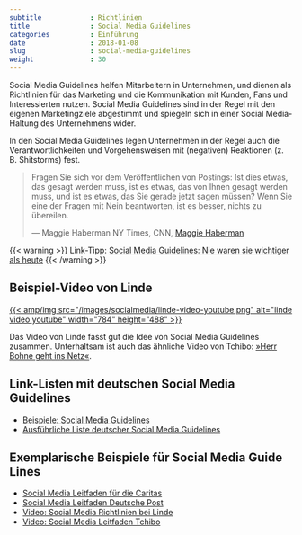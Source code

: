 ```yaml
---
subtitle            : Richtlinien
title               : Social Media Guidelines
categories          : Einführung
date                : 2018-01-08
slug                : social-media-guidelines
weight              : 30
---
```

Social Media Guidelines helfen Mitarbeitern in Unternehmen, und
dienen als Richtlinien für das Marketing und die Kommunikation mit
Kunden, Fans und Interessierten nutzen. Social Media Guidelines sind in
der Regel mit den eigenen Marketingziele abgestimmt und spiegeln sich in
einer Social Media-Haltung des Unternehmens wider.
<!--more-->

In den Social Media Guidelines legen Unternehmen in der Regel auch die
Verantwortlichkeiten und Vorgehensweisen mit (negativen) Reaktionen (z.
B. Shitstorms) fest.

> Fragen Sie sich vor dem Veröffentlichen von Postings: Ist dies etwas,
> das gesagt werden muss, ist es etwas, das von Ihnen gesagt werden
> muss, und ist es etwas, das Sie gerade jetzt sagen müssen? Wenn Sie
> eine der Fragen mit Nein beantworten, ist es besser, nichts zu
> übereilen.
> 
> —  Maggie Haberman NY Times, CNN, [Maggie
> Haberman](https://twitter.com/maggieNYT) 

{{< warning >}}
Link-Tipp: [Social Media Guidelines: Nie waren sie wichtiger als
heute](https://upload-magazin.de/blog/20673-social-media-guidelines/)
{{< /warning >}}

## Beispiel-Video von Linde

<a href="https://www.youtube.com/watch?v=TFtNU_yBRNM">{{< amp/img src="/images/socialmedia/linde-video-youtube.png" alt="linde video youtube" width="784" height="488" >}}</a>

Das Video von Linde fasst gut die Idee von Social Media Guidelines
zusammen. Unterhaltsam ist auch das ähnliche Video von Tchibo:
[»Herr Bohne geht ins Netz«](https://www.youtube.com/watch?v=e_mLQ_eWk_o).

## Link-Listen mit deutschen Social Media Guidelines

* [Beispiele: Social Media
    Guidelines](http://www.social-media-guidelines.com/beispiele/)
* [Ausführliche Liste deutscher Social Media
    Guidelines](https://buggisch.wordpress.com/2011/10/12/deutsche-social-media-guidelines/)

## Exemplarische Beispiele für Social Media Guide Lines

* [Social Media Leitfaden für die Caritas](http://blog.caritas-webfamilie.de/2011/05/27/social-media-leitfaden-fuer-caritas-entwurf/)
* [Social Media Leitfaden Deutsche Post](http://www.dpdhl.com/content/dam/dpdhl/presse/social_media/dpdhl_social_media_guidelines_de.pdf)
* [Video: Social Media Richtlinien bei Linde](https://www.youtube.com/watch?&v=TFtNU_yBRNM)
* [Video: Social Media Leitfaden Tchibo](https://www.youtube.com/watch?v=e_mLQ_eWk_o)
